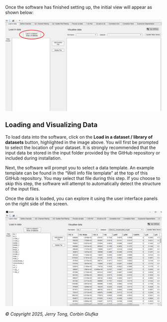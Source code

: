 Once the software has finished setting up, the initial view will appear as shown below:

![Loading Data Page](../Pictures/load_data.png)

## Loading and Visualizing Data
To load data into the software, click on the **Load in a dataset / library of datasets** button, highlighted in the image above. You will first be prompted to select the location of your dataset. It is strongly recommended that the input data be stored in the input folder provided by the GitHub repository or included during installation.

Next, the software will prompt you to select a data template. An example template can be found in the “Well info file template” at the top of this GitHub repository. You may select that file during this step. If you choose to skip this step, the software will attempt to automatically detect the structure of the input files.

Once the data is loaded, you can explore it using the user interface panels on the right side of the screen.

![Data Viewer Example](../Pictures/data_viewer.png)


*© Copyright 2025, Jerry Tong, Corbin Glufka*
